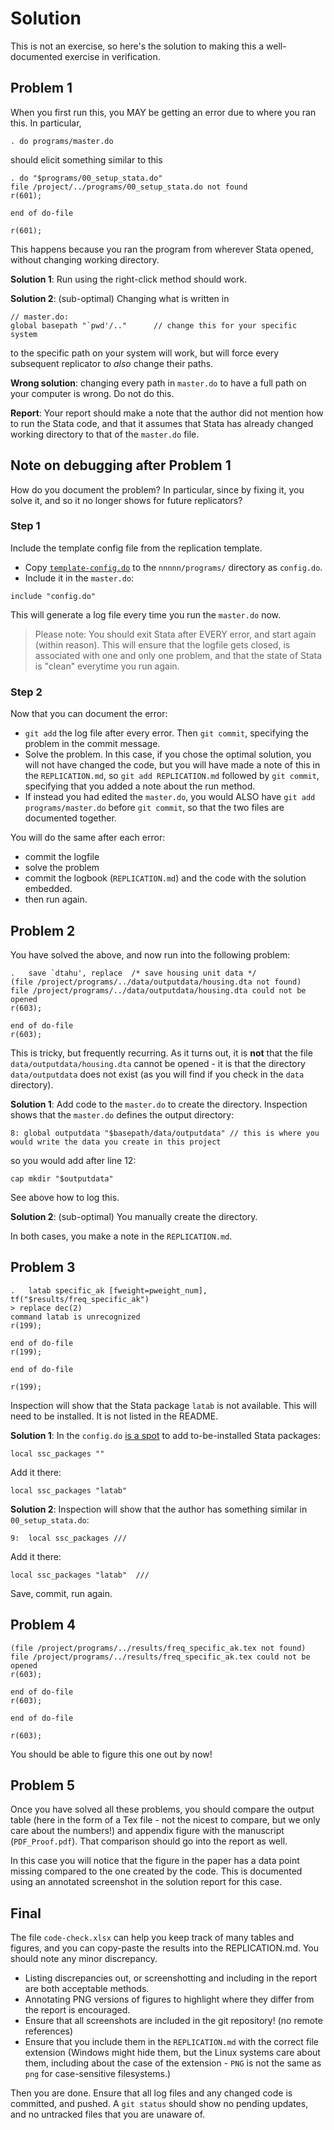 # Solution

This is not an exercise, so here's the solution to making this a well-documented exercise in verification.


## Problem 1

When you first run this, you MAY be getting an error due to where you ran this. In particular,

```
. do programs/master.do
```

should elicit something similar to this

```
. do "$programs/00_setup_stata.do"
file /project/../programs/00_setup_stata.do not found
r(601);

end of do-file

r(601);
```

This happens because you ran the program from wherever Stata opened, without changing working directory. 

**Solution 1**: Run using the right-click method should work.

**Solution 2**: (sub-optimal) Changing what is written in 

```
// master.do:
global basepath "`pwd'/.."      // change this for your specific system
```
to the specific path on your system will work, but will force every subsequent replicator to *also* change their paths.

**Wrong solution**: changing every path in `master.do` to have a full path on your computer is wrong. Do not do this.

**Report**: Your report should make a note that the author did not mention how to run the Stata code, and that it assumes that Stata has already changed working directory to that of the `master.do` file.

## Note on debugging after Problem 1

How do you document the problem? In particular, since by fixing it, you solve it, and so it no longer shows for future replicators?

### Step 1

Include the template config file from the replication template.

- Copy [`template-config.do`](https://github.com/AEADataEditor/replication-template/blob/master/template-config.do) to the `nnnnn/programs/` directory as `config.do`.
- Include it in the `master.do`:
```
include "config.do"
```
This will generate a log file every time you run the `master.do` now.

> Please note: You should exit Stata after EVERY error, and start again (within reason). This will ensure that the logfile gets closed, is associated with one and only one problem, and that the state of Stata is "clean" everytime you run again.

### Step 2

Now that you can document the error:

- `git add` the log file after every error. Then `git commit`, specifying the problem in the commit message.
- Solve the problem. In this case, if you chose the optimal solution, you will not have changed the code, but you will have made a note of this in the `REPLICATION.md`, so `git add REPLICATION.md` followed by `git commit`, specifying that you added a note about the run method.
- If instead you had edited the `master.do`, you would ALSO have `git add programs/master.do` before `git commit`, so that the two files are documented together.

You will do the same after each error: 

- commit the logfile
- solve the problem
- commit the logbook (`REPLICATION.md`) and the code with the solution embedded.
- then run again.

## Problem 2

You have solved the above, and now run into the following problem:

```
.   save `dtahu', replace  /* save housing unit data */
(file /project/programs/../data/outputdata/housing.dta not found)
file /project/programs/../data/outputdata/housing.dta could not be opened
r(603);

end of do-file
r(603);

```

This is tricky, but frequently recurring. As it turns out, it is **not** that the file `data/outputdata/housing.dta` cannot be opened - it is that the directory `data/outputdata` does not exist (as you will find if you check in the `data` directory).

**Solution 1**: Add code to the `master.do` to create the directory. Inspection shows that the `master.do` defines the output directory:

```
8: global outputdata "$basepath/data/outputdata" // this is where you would write the data you create in this project
```

so you would add after line 12:
```
cap mkdir "$outputdata"
```

See above how to log this.

**Solution 2**: (sub-optimal) You manually create the directory.

In both cases, you make a note in the `REPLICATION.md`.

## Problem 3

``` 
.   latab specific_ak [fweight=pweight_num],  tf("$results/freq_specific_ak") 
> replace dec(2)
command latab is unrecognized
r(199);

end of do-file
r(199);

end of do-file

r(199);

```

Inspection will show that the Stata package `latab` is not available. This will need to be installed. It is not listed in the README.

**Solution 1**: In the `config.do` [is a spot](https://github.com/AEADataEditor/replication-template/blob/master/template-config.do#L37) to add to-be-installed Stata packages:

```
local ssc_packages ""
```

Add it there:

```
local ssc_packages "latab"
```

**Solution 2**: Inspection will show that the author has something similar in `00_setup_stata.do`:

```
9: 	local ssc_packages ///
```

Add it there:

```
local ssc_packages "latab"  ///
```


Save, commit, run again.

## Problem 4

```
(file /project/programs/../results/freq_specific_ak.tex not found)
file /project/programs/../results/freq_specific_ak.tex could not be opened
r(603);

end of do-file
r(603);

end of do-file

r(603);
```

You should be able to figure this one out by now!

## Problem 5
Once you have solved all these problems, you should compare the output table (here in the form of a Tex file - not the nicest to compare, but we only care about the numbers!) and appendix figure with the manuscript (`PDF_Proof.pdf`). That comparison should go into the report as well. 

In this case you will notice that the figure in the paper has a data point missing compared to the one created by the code. This is documented using an annotated screenshot in the solution report for this case.

## Final

The file `code-check.xlsx` can help you keep track of many tables and figures, and you can copy-paste the results into the REPLICATION.md. You should note any minor discrepancy.

- Listing discrepancies out, or screenshotting and including in the report are both acceptable methods.
- Annotating PNG versions of figures to highlight where they differ from the report is encouraged.
- Ensure that all screenshots are included in the git repository! (no remote references)
- Ensure that you include them in the `REPLICATION.md` with the correct file extension (Windows might hide them, but the Linux systems care about them, including about the case of the extension - `PNG` is not the same as `png` for case-sensitive filesystems.)

Then you are done. Ensure that all log files and any changed code is committed, and pushed. A `git status` should show no pending updates, and no untracked files that you are unaware of.


